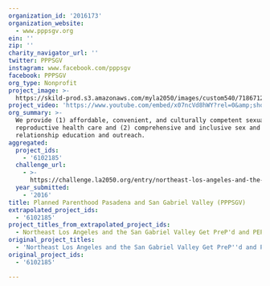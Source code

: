 ```yaml
---
organization_id: '2016173'
organization_website:
  - www.pppsgv.org
ein: ''
zip: ''
charity_navigator_url: ''
twitter: PPPSGV
instagram: www.facebook.com/pppsgv
facebook: PPPSGV
org_type: Nonprofit
project_image: >-
  https://skild-prod.s3.amazonaws.com/myla2050/images/custom540/7186712265741-team91.JPG
project_video: 'https://www.youtube.com/embed/x07ncVd8hWY?rel=0&amp;showinfo=0'
org_summary: >-
  We provide (1) affordable, convenient, and culturally competent sexual and
  reproductive health care and (2) comprehensive and inclusive sex and
  relationship education and outreach.
aggregated:
  project_ids:
    - '6102185'
  challenge_url:
    - >-
      https://challenge.la2050.org/entry/northeast-los-angeles-and-the-san-gabriel-valley-get-prepd-and-pepd!!
  year_submitted:
    - '2016'
title: Planned Parenthood Pasadena and San Gabriel Valley (PPPSGV)
extrapolated_project_ids:
  - '6102185'
project_titles_from_extrapolated_project_ids:
  - Northeast Los Angeles and the San Gabriel Valley Get PreP'd and PEP'd!!
original_project_titles:
  - 'Northeast Los Angeles and the San Gabriel Valley Get PreP''d and PEP''d!! '
original_project_ids:
  - '6102185'

---
```

